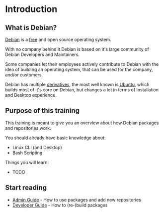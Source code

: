 Introduction
============

## What is Debian?

[Debian] is a [free][Debian Free] and open source operating system.

With no company behind it Debian is based on it's large community of Debian Developers and Maintainers.

Some companies let their employees actively contribute to Debian with the idea of building an operating system,
that can be used for the company, and/or customers.

Debian has multiple [derivatives][Debian Derivatives], the most well known is [Ubuntu], which builds most of it's core on Debian, but
changes a lot in terms of Installation and Desktop experience.

## Purpose of this training

This training is meant to give you an overview about how Debian packages and repositories work.

You should already have basic knowledge about:

* Linux CLI (and Desktop)
* Bash Scripting

Things you will learn:

* TODO

## Start reading

* [Admin Guide](admin/index.md) - How to use packages and add new repositories
* [Developer Guide](dev/index.md) - How to (re-)build packages

[Debian]: https://www.debian.org
[Debian Free]: https://www.debian.org/intro/free
[Ubuntu]: https://www.ubuntu.com
[Debian Derivatives]: https://wiki.debian.org/Derivatives

